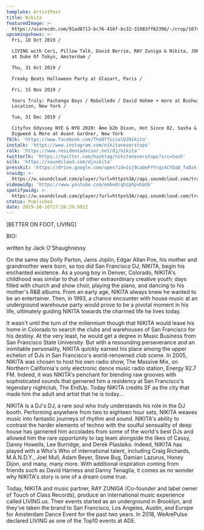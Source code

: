 ```yaml
---
template: ArtistPost
title: Nikita
featuredImage: >-
  https://ucarecdn.com/91ad8713-bc76-416f-bc32-31083ff02396/-/crop/1074x389/85,0/-/preview/
upcomingshows: >-
  Fri, 18 Oct 2019 /

  LIVING with Ceri, Pillow Talk, David Berrie, RAY Zuniga & Nikita, JOE Foxton
  at Duke Of Tokyo, Amsterdam /

  Thu, 31 Oct 2019 /

  Freaky Beats Halloween Party at Glazart, Paris /

  Fri, 15 Nov 2019 /

  Yours Truly: Pachanga Boys / Rebolledo / David Hohme + more at Bushwick
  Location, New York /

  Tue, 31 Dec 2019 /

  Cityfox Odyssey NYE & NYD 2020: Âme b2b Dixon, Hot Since 82, Sasha & John
  Digweed & More at Avant Gardner, New York 
fblk: 'https://www.facebook.com/TheOfficialDJNikita'
instalk: 'https://www.instagram.com/nikitaneverstops'
ralk: 'https://www.residentadvisor.net/dj/nikita'
twitterlk: 'https://twitter.com/hashtag/nikitaneverstops?src=hash'
sclk: 'https://soundcloud.com/djnikita'
presskit: 'https://drive.google.com/open?id=1sj9caQeFYYrqz4CYOaQ_faDzk-zS27RI'
scwidg: >-
  https://w.soundcloud.com/player/?url=https%3A//api.soundcloud.com/tracks/669280790&color=%23ff5500&auto_play=false&hide_related=false&show_comments=true&show_user=true&show_reposts=false&show_teaser=true&visual=true
videowidg: 'https://www.youtube.com/embed/qhzphpvGaUk'
spotifywidg: >-
  https://w.soundcloud.com/player/?url=https%3A//api.soundcloud.com/tracks/619795836&color=%23ff5500&auto_play=false&hide_related=false&show_comments=true&show_user=true&show_reposts=false&show_teaser=true&visual=true
status: Published
date: 2019-10-16T17:26:29.991Z
---
```

\[BETTER ON FOOT, LIVING] 

BIO:

written by Jack O'Shaughnessy

On the same day Dolly Parton, Janis Joplin, Edgar Allan Poe, his mother and grandmother were born, so too did San Francisco DJ, NIKITA, begin his enchanted existence. As a young boy in Denver, Colorado, NIKITA's childhood was similar to that of other extraordinary creative youth; days filled with church and show choir, playing the piano, and dancing to his mother's R&B albums. From an early age, NIKITA always knew he wanted to be an entertainer. Then, in 1993, a chance encounter with house music at an underground warehouse party would prove to be a pivotal moment in his life, ultimately guiding NIKITA towards the charmed life he lives today.

It wasn't until the turn of the millennium though that NIKITA would leave his home in Colorado to search the clubs and warehouses of San Francisco for his destiny. At the very least, he would get a degree in Music Business from San Francisco State University. But with a resounding perseverance and an inimitable personality, NIKITA quickly earned his place among the upper echelon of DJs in San Francisco's world-renowned club scene. In 2005, NIKITA was chosen to host his own radio show, The Massive Mix, on Northern California's only electronic dance music radio station, Energy 92.7 FM. Indeed, it was NIKITA's penchant for blending raw grooves with sophisticated sounds that garnered him a residency at San Francisco's legendary nightclub, The EndUp. Today NIKITA credits SF as the city that made him the adult and artist that he is today...

NIKITA is a DJ's DJ, a rare soul who truly understands his role in the DJ booth. Performing anywhere from two to eighteen hour sets, NIKITA weaves music into fantastic journeys of rhythm and sound. NIKITA's ability to contrast the harder elements of techno with the soulful sensuality of deep house has garnered him accolades from some of the world's best DJs and allowed him the rare opportunity to tag team alongside the likes of Cassy, Danny Howells, Lee Burridge, and Derek Plaslaiko. Indeed, NIKITA has played with a Who's Who of international talent, including Craig Richards, M.A.N.D.Y., Joel Mull, Adam Beyer, Steve Bug, Damian Lazurus, Honey Dijon, and many, many more. With additional inspiration coming from friends such as David Harness and Danny Tenaglia, it comes as no wonder why NIKITA's story is one of a dream come true.

Today, NIKITA and music partner, RAY ZUNIGA (Co-founder and label owner of ​Touch of Class Records​), produce an international music experience called LIVING.us. Their events started as an underground in Brooklyn, and they’ve taken the brand to San Francisco, Los Angeles, Austin, and Europe for Amsterdam Dance Event for the past two years. In 2018, WeArePulse declared LIVING as one of the Top10 events at ADE.
